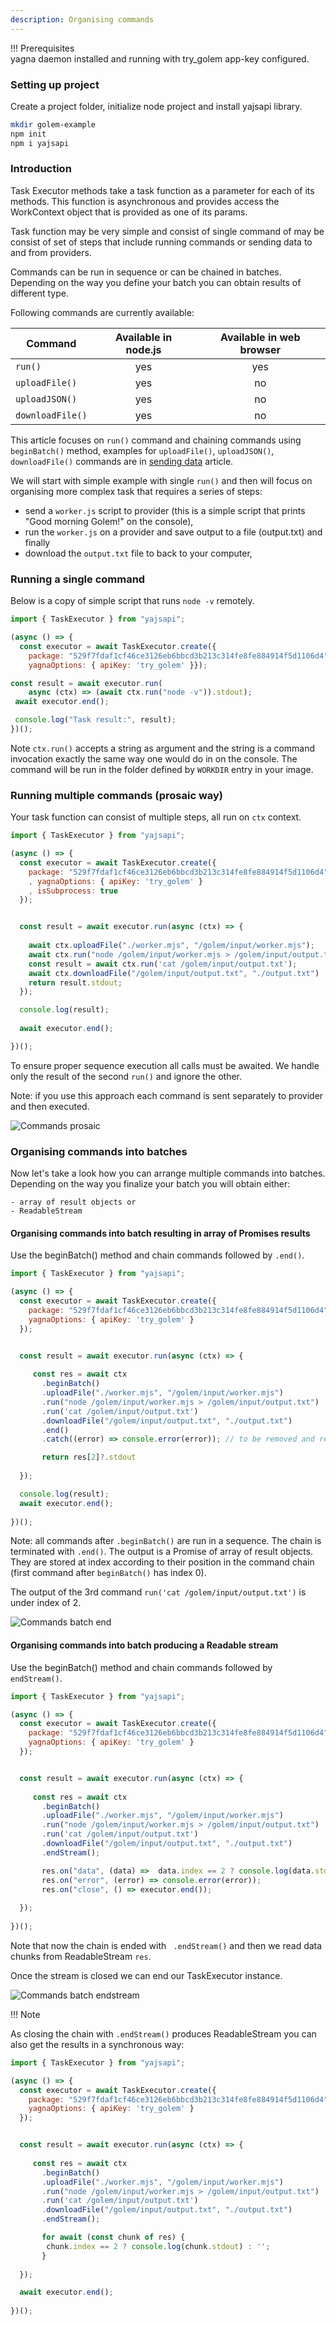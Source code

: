 ```yaml
---
description: Organising commands
---
```


!!! Prerequisites	
yagna daemon installed and running with try_golem app-key configured.


### Setting up project

Create a project folder, initialize node project and install yajsapi library.

```bash
mkdir golem-example
npm init
npm i yajsapi
```

### Introduction

Task Executor methods take a task function as a parameter for each of its methods. 
This function is asynchronous and provides access the WorkContext object that is provided as one of its params.

Task function may be very simple and consist of single command of may be consist of set of steps that include running commands or sending data to and from providers. 

Commands can be run in sequence or can be chained in batches. Depending on the way you define your batch you can obtain results of different type.

Following commands are currently available:

| Command     | Available in node.js| Available in web browser |
| ----------- | :------------------:|:------------------------:| 
| `run()` | yes | yes|
| `uploadFile()` | yes | no |
| `uploadJSON()` | yes | no |
| `downloadFile()` | yes | no |

This article focuses on `run()` command and chaining commands using `beginBatch()` method, examples for `uploadFile()`, `uploadJSON()`, `downloadFile()` commands are in [sending data](data.md) article.

We will start with simple example with single `run()` and then will focus on organising more complex task that requires a series of steps:

* send a `worker.js` script to provider (this is a simple script that prints "Good morning Golem!" on the console), 
* run the `worker.js` on a provider and save output to a file (output.txt) and finally
* download the `output.txt` file to back to your computer,


### Running a single command

Below is a copy of simple script that runs `node -v` remotely.

```js
import { TaskExecutor } from "yajsapi";

(async () => {
  const executor = await TaskExecutor.create({
    package: "529f7fdaf1cf46ce3126eb6bbcd3b213c314fe8fe884914f5d1106d4",    
    yagnaOptions: { apiKey: 'try_golem' }});

const result = await executor.run(
    async (ctx) => (await ctx.run("node -v")).stdout);
 await executor.end();

 console.log("Task result:", result);
})();

```

Note `ctx.run()` accepts a string as argument and the string is a command invocation exactly the same way one would do in on the console. The command will be run in the folder defined by `WORKDIR` entry in your image. 


### Running multiple commands (prosaic way)

Your task function can consist of multiple steps, all run on `ctx` context.

```js
import { TaskExecutor } from "yajsapi";

(async () => {
  const executor = await TaskExecutor.create({
    package: "529f7fdaf1cf46ce3126eb6bbcd3b213c314fe8fe884914f5d1106d4"
    , yagnaOptions: { apiKey: 'try_golem' }
    , isSubprocess: true
  });


  const result = await executor.run(async (ctx) => {
     
    await ctx.uploadFile("./worker.mjs", "/golem/input/worker.mjs");
    await ctx.run("node /golem/input/worker.mjs > /golem/input/output.txt");
    const result = await ctx.run('cat /golem/input/output.txt');
    await ctx.downloadFile("/golem/input/output.txt", "./output.txt")
    return result.stdout;
  });

  console.log(result);
  
  await executor.end();

})();
```

To ensure proper sequence execution all calls must be awaited. We handle only the result of the second `run()` and ignore the other.

Note: if you use this approach each command is sent separately to provider and then executed.

![Commands prosaic](/assets/command_prosaic_log.png "Requestor script output logs")

### Organising commands into batches

Now let's take a look how you can arrange multiple commands into batches.
Depending on the way you finalize your batch you will obtain either:

    - array of result objects or 
    - ReadableStream

#### Organising commands into batch resulting in array of Promises results

Use the beginBatch() method and chain commands followed by `.end()`. 

```js
import { TaskExecutor } from "yajsapi";

(async () => {
  const executor = await TaskExecutor.create({
    package: "529f7fdaf1cf46ce3126eb6bbcd3b213c314fe8fe884914f5d1106d4",    
    yagnaOptions: { apiKey: 'try_golem' }
  });


  const result = await executor.run(async (ctx) => {
     
     const res = await ctx
       .beginBatch()
       .uploadFile("./worker.mjs", "/golem/input/worker.mjs")
       .run("node /golem/input/worker.mjs > /golem/input/output.txt")
       .run('cat /golem/input/output.txt')
       .downloadFile("/golem/input/output.txt", "./output.txt")
       .end()
       .catch((error) => console.error(error)); // to be removed and replaced with try & catch 

       return res[2]?.stdout
       
  });

  console.log(result);
  await executor.end();
 
})();
```

Note: all commands after `.beginBatch()` are run in a sequence.
The chain is terminated with `.end()`. The output is a Promise of array of result objects. They are stored at index according to their position in the command chain (first command after `beginBatch()` has index 0).

The output of the 3rd command `run('cat /golem/input/output.txt')` is under index of 2.

![Commands batch end](/assets/batch_end_log.png "Requestor script output logs")

#### Organising commands into batch producing a Readable stream

Use the beginBatch() method and chain commands followed by `endStream()`.

```js
import { TaskExecutor } from "yajsapi";

(async () => {
  const executor = await TaskExecutor.create({
    package: "529f7fdaf1cf46ce3126eb6bbcd3b213c314fe8fe884914f5d1106d4",    
    yagnaOptions: { apiKey: 'try_golem' }
  });


  const result = await executor.run(async (ctx) => {
     
     const res = await ctx
       .beginBatch()
       .uploadFile("./worker.mjs", "/golem/input/worker.mjs")
       .run("node /golem/input/worker.mjs > /golem/input/output.txt")
       .run('cat /golem/input/output.txt')
       .downloadFile("/golem/input/output.txt", "./output.txt")
       .endStream();

       res.on("data", (data) =>  data.index == 2 ? console.log(data.stdout) : '');
       res.on("error", (error) => console.error(error));
       res.on("close", () => executor.end());
    
  });
 
})();
```


Note that now the chain is ended with ` .endStream()` and then we read data chunks from ReadableStream `res`. 

Once the stream is closed we can end our TaskExecutor instance.

![Commands batch endstream](/assets/batch_endsteram_log.png "Requestor script output logs")

!!! Note

As closing the chain with `.endStream()` produces ReadableStream you can also get the results in a synchronous way:

```js
import { TaskExecutor } from "yajsapi";

(async () => {
  const executor = await TaskExecutor.create({
    package: "529f7fdaf1cf46ce3126eb6bbcd3b213c314fe8fe884914f5d1106d4",    
    yagnaOptions: { apiKey: 'try_golem' }
  });


  const result = await executor.run(async (ctx) => {
     
     const res = await ctx
       .beginBatch()
       .uploadFile("./worker.mjs", "/golem/input/worker.mjs")
       .run("node /golem/input/worker.mjs > /golem/input/output.txt")
       .run('cat /golem/input/output.txt')
       .downloadFile("/golem/input/output.txt", "./output.txt")
       .endStream();

       for await (const chunk of res) {
        chunk.index == 2 ? console.log(chunk.stdout) : '';
       }
    
  });

  await executor.end();
 
})();
```